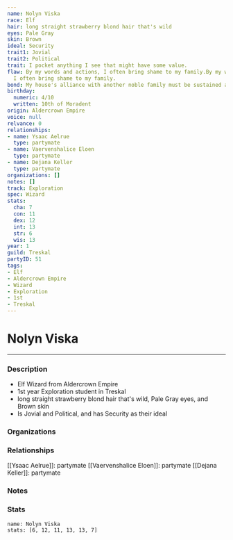 ```yaml
---
name: Nolyn Viska
race: Elf
hair: long straight strawberry blond hair that's wild
eyes: Pale Gray
skin: Brown
ideal: Security
trait1: Jovial
trait2: Political
trait: I pocket anything I see that might have some value.
flaw: By my words and actions, I often bring shame to my family.By my words and actions,
  I often bring shame to my family.
bond: My house's alliance with another noble family must be sustained at all costs.
birthday:
  numeric: 4/10
  written: 10th of Moradent
origin: Aldercrown Empire
voice: null
relvance: 0
relationships:
- name: Ysaac Aelrue
  type: partymate
- name: Vaervenshalice Eloen
  type: partymate
- name: Dejana Keller
  type: partymate
organizations: []
notes: []
track: Exploration
spec: Wizard
stats:
  cha: 7
  con: 11
  dex: 12
  int: 13
  str: 6
  wis: 13
year: 1
guild: Treskal
partyID: 51
tags:
- Elf
- Aldercrown Empire
- Wizard
- Exploration
- 1st
- Treskal
---
```

# Nolyn Viska
---
### Description
- Elf Wizard from Aldercrown Empire
- 1st year Exploration student in Treskal
- long straight strawberry blond hair that's wild, Pale Gray eyes, and Brown skin
- Is Jovial and Political, and has Security as their ideal

### Organizations

### Relationships
[[Ysaac Aelrue]]: partymate
[[Vaervenshalice Eloen]]: partymate
[[Dejana Keller]]: partymate

### Notes

### Stats
```statblock
name: Nolyn Viska
stats: [6, 12, 11, 13, 13, 7]
```
